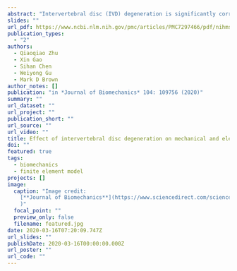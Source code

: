 ```yaml
---
abstract: "Intervertebral disc (IVD) degeneration is significantly correlated with the changes in structure and material properties of adjacent vertebral bone, possibly through mechanical and electrical interactions. However, the mechanisms underlying the alteration of the mechanical and electrical environment at the disc-vertebra interface related with disc degeneration have not been well studied. The objective of this study was to numerically investigate the long-term distributions of mechanical and electrical signals on the disc-vertebra interface with disc degeneration. A three-dimensional finite element model of a human lumbar IVD was used to study the mechanical and electric signals at the interface between disc and vertebral body. The disc degeneration was simulated by reducing the nutrition levels on the nucleus pulposus (NP)-vertebra interface and on the annulus fibrosus (AF) periphery to 30% and 60% of its normal values, respectively. In the simulation, the total external mechanical load applied to the disc-vertebra segment was assumed unchanged during disc degeneration. The simulation results showed that the compressive stress of solid matrix changed by up to ~37 kPa on the NP-vertebra interface, while it increased by up to ~32 kPa on the AF-vertebra interface. The shear stress increased by up to ~37 kPa with disc degeneration. The absolute value of the electric potential on the disc-vertebra interface of the disc slightly decreased with the disc degeneration (~0.5 mV). The knowledge of these spatial and temporal variations of the mechanical stresses and electric potential on the disc-vertebra interface is important for understanding the vertebrae adaptation and remodeling during disc degeneration."
slides: ""
url_pdf: https://www.ncbi.nlm.nih.gov/pmc/articles/PMC7297466/pdf/nihms-1581681.pdf
publication_types:
  - "2"
authors:
  - Qiaoqiao Zhu
  - Xin Gao
  - Sihan Chen
  - Weiyong Gu
  - Mark D Brown
author_notes: []
publication: "in *Journal of Biomechanics* 104: 109756 (2020)"
summary: ""
url_dataset: ""
url_project: ""
publication_short: ""
url_source: ""
url_video: ""
title: Effect of intervertebral disc degeneration on mechanical and electric signals at the interface between disc and vertebra
doi: ""
featured: true
tags:
  - biomechanics
  - finite element model
projects: []
image:
  caption: "Image credit:
    [**Journal of Biomechanics**](https://www.sciencedirect.com/science/article/abs/pii/S002192902030172X
    )"
  focal_point: ""
  preview_only: false
  filename: featured.jpg
date: 2020-03-16T07:20:09.747Z
url_slides: ""
publishDate: 2020-03-16T00:00:00.000Z
url_poster: ""
url_code: ""
---
```

